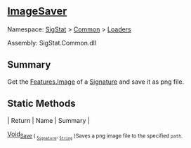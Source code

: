 # <sub>[ImageSaver](./ImageSaver.md)</sub>

Namespace: [SigStat]() > [Common](./../README.md) > [Loaders](./README.md)

Assembly: SigStat.Common.dll

## Summary
Get the [Features.Image](https://github.com/hargitomi97/sigstat/blob/master/docs/md/SigStat/Common/Features.md) of a [Signature](https://github.com/hargitomi97/sigstat/blob/master/docs/md/SigStat/Common/Signature.md) and save it as png file.

## Static Methods

| Return | Name | Summary | 

[Void](https://docs.microsoft.com/en-us/dotnet/api/System.Void)<sub>[Save](./Methods/ImageSaver-100663886.md) ( <sub>[`Signature`](./../Signature.md)</sub>, <sub>[`String`](https://docs.microsoft.com/en-us/dotnet/api/System.String)</sub> )</sub><sub>Saves a png image file to the specified `path`.</sub>


